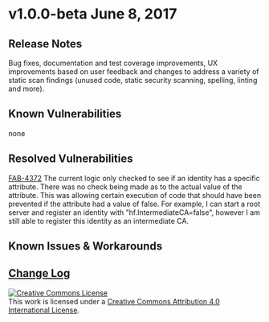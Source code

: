 # v1.0.0-beta June 8, 2017

## Release Notes
Bug fixes, documentation and test coverage improvements, UX improvements based on user feedback and changes to address a variety of static scan findings (unused code, static security scanning, spelling, linting and more).

## Known Vulnerabilities
none

## Resolved Vulnerabilities

[FAB-4372](https://jira.hyperledger.org/browse/FAB-4372) The current logic only checked to see if an identity has a specific attribute. There was no check being made as to the actual value of the attribute. This was allowing certain execution of code that should have been prevented if the attribute had a value of false. For example, I can start a root server and register an identity with "hf.IntermediateCA=false", however I am still able to register this identity as an intermediate CA.

## Known Issues & Workarounds

## [Change Log](https://github.com/ledgerone/fabric-ca/blob/master/CHANGELOG.md#v100-beta)
<a rel="license" href="http://creativecommons.org/licenses/by/4.0/"><img alt="Creative Commons License" style="border-width:0" src="https://i.creativecommons.org/l/by/4.0/88x31.png" /></a><br />This work is licensed under a <a rel="license" href="http://creativecommons.org/licenses/by/4.0/">Creative Commons Attribution 4.0 International License</a>.
